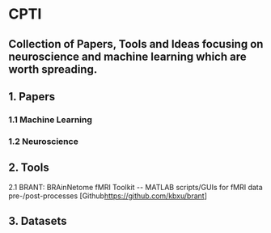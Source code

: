 # CPTI
Collection of Papers, Tools and Ideas focusing on neuroscience and machine learning which are worth spreading.
---
## 1. Papers
### 1.1 Machine Learning

### 1.2 Neuroscience

## 2. Tools
2.1 BRANT: BRAinNetome fMRI Toolkit -- MATLAB scripts/GUIs for fMRI data pre-/post-processes [Github<https://github.com/kbxu/brant>]  

## 3. Datasets
